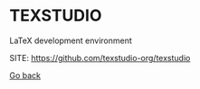 # TEXSTUDIO
 
 LaTeX development environment
 
 SITE: https://github.com/texstudio-org/texstudio

 [Go back](https://portable-linux-apps.github.io/apps.html)
